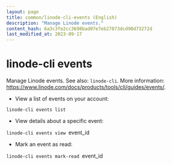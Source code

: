 ```yaml
---
layout: page
title: common/linode-cli-events (English)
description: "Manage Linode events."
content_hash: 6a3c3fe2cc3698bad07e7eb27873dcd90d73272d
last_modified_at: 2023-09-17
---
```

# linode-cli events

Manage Linode events.
See also: `linode-cli`.
More information: <https://www.linode.com/docs/products/tools/cli/guides/events/>.

- View a list of events on your account:

`linode-cli events list`

- View details about a specific event:

`linode-cli events view `<span class="tldr-var badge badge-pill bg-dark-lm bg-white-dm text-white-lm text-dark-dm font-weight-bold">event_id</span>

- Mark an event as read:

`linode-cli events mark-read `<span class="tldr-var badge badge-pill bg-dark-lm bg-white-dm text-white-lm text-dark-dm font-weight-bold">event_id</span>

